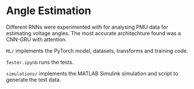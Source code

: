 # Angle Estimation

Different RNNs were experimented with for analysing PMU data for estimating voltage angles. The most accurate architechture found was a CNN-GRU with attention.

`ML/` implements the PyTorch model, datasets, transforms and training code.

`Tester.ipynb` runs the tests.

`simulations/` implements the MATLAB Simulink simulation and script to generate the test data.
